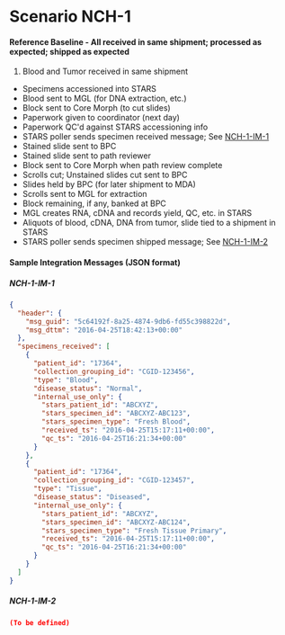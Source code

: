 # Scenario NCH-1
#### Reference Baseline - All received in same shipment; processed as expected; shipped as expected

1. Blood and Tumor received in same shipment
* Specimens accessioned into STARS
* Blood sent to MGL (for DNA extraction, etc.) 
* Block sent to Core Morph (to cut slides)
* Paperwork given to coordinator (next day)
* Paperwork QC'd against STARS accessioning info
* STARS poller sends specimen received message; See [NCH-1-IM-1](#nch-1-im-1)
* Stained slide sent to BPC
* Stained slide sent to path reviewer
* Block sent to Core Morph when path review complete
* Scrolls cut; Unstained slides cut sent to BPC
* Slides held by BPC (for later shipment to MDA)
* Scrolls sent to MGL for extraction
* Block remaining, if any, banked at BPC
* MGL creates RNA, cDNA and records yield, QC, etc. in STARS
* Aliquots of blood, cDNA, DNA from tumor, slide tied to a shipment in STARS
* STARS poller sends specimen shipped message; See [NCH-1-IM-2](#nch-1-im-2)

#### Sample Integration Messages (JSON format)

##### NCH-1-IM-1
```json
{
  "header": {
    "msg_guid": "5c64192f-8a25-4874-9db6-fd55c398822d",
    "msg_dttm": "2016-04-25T18:42:13+00:00"
  },
  "specimens_received": [
    {
      "patient_id": "17364",
      "collection_grouping_id": "CGID-123456",
      "type": "Blood",
      "disease_status": "Normal",
      "internal_use_only": {
        "stars_patient_id": "ABCXYZ",
        "stars_specimen_id": "ABCXYZ-ABC123",
        "stars_specimen_type": "Fresh Blood",
        "received_ts": "2016-04-25T15:17:11+00:00",
        "qc_ts": "2016-04-25T16:21:34+00:00"
      }
    },
    {
      "patient_id": "17364",
      "collection_grouping_id": "CGID-123457",
      "type": "Tissue",
      "disease_status": "Diseased",
      "internal_use_only": {
        "stars_patient_id": "ABCXYZ",
        "stars_specimen_id": "ABCXYZ-ABC124",
        "stars_specimen_type": "Fresh Tissue Primary",
        "received_ts": "2016-04-25T15:17:11+00:00",
        "qc_ts": "2016-04-25T16:21:34+00:00"
      }
    }
  ]
}
```

##### NCH-1-IM-2
```json
(To be defined)
```
